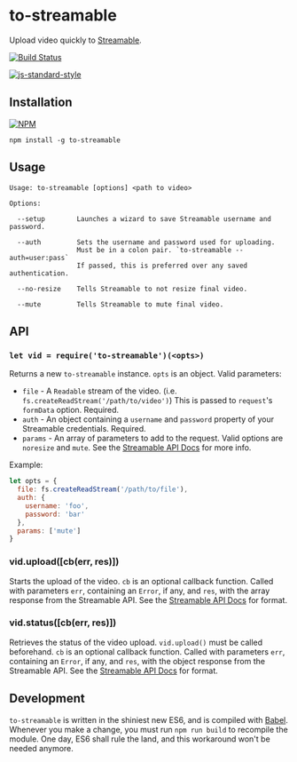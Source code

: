 # to-streamable

Upload video quickly to [Streamable](http://streamable.com).

[![Build Status](https://travis-ci.org/remixz/to-streamable.svg?branch=master)](https://travis-ci.org/remixz/to-streamable)

[![js-standard-style](https://cdn.rawgit.com/feross/standard/master/badge.svg)](https://github.com/feross/standard)

## Installation

[![NPM](https://nodei.co/npm/to-streamable.png)](https://nodei.co/npm/to-streamable/)

```
npm install -g to-streamable
```

## Usage

```
Usage: to-streamable [options] <path to video>

Options:

  --setup        Launches a wizard to save Streamable username and password.

  --auth         Sets the username and password used for uploading.
                 Must be in a colon pair. `to-streamable --auth=user:pass`
                 If passed, this is preferred over any saved authentication.

  --no-resize    Tells Streamable to not resize final video.

  --mute         Tells Streamable to mute final video.
```

## API

### `let vid = require('to-streamable')(<opts>)`

Returns a new `to-streamable` instance. `opts` is an object. Valid parameters:

* `file` - A `Readable` stream of the video. (i.e. `fs.createReadStream('/path/to/video')`) This is passed to `request`'s `formData` option. Required.
* `auth` - An object containing a `username` and `password` property of your Streamable credentials. Required.
* `params` - An array of parameters to add to the request. Valid options are `noresize` and `mute`. See the [Streamable API Docs](http://streamable.com/documentation) for more info.

Example:

```js
let opts = {
  file: fs.createReadStream('/path/to/file'),
  auth: {
    username: 'foo',
    password: 'bar'
  },
  params: ['mute']
}
```

### vid.upload([cb(err, res)])

Starts the upload of the video. `cb` is an optional callback function. Called with parameters `err`, containing an `Error`, if any, and `res`, with the array response from the Streamable API. See the [Streamable API Docs](http://streamable.com/documentation) for format.

### vid.status([cb(err, res)])

Retrieves the status of the video upload. `vid.upload()` must be called beforehand. `cb` is an optional callback function. Called with parameters `err`, containing an `Error`, if any, and `res`, with the object response from the Streamable API. See the [Streamable API Docs](http://streamable.com/documentation) for format.

## Development

`to-streamable` is written in the shiniest new ES6, and is compiled with [Babel](https://babeljs.io/). Whenever you make a change, you must run `npm run build` to recompile the module. One day, ES6 shall rule the land, and this workaround won't be needed anymore.
